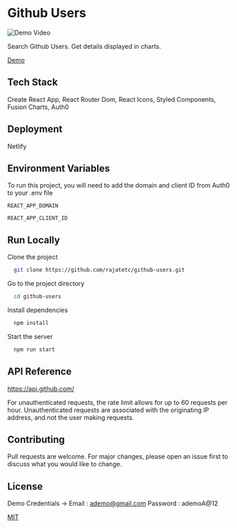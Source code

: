 # Github Users

![Demo Video](https://media.giphy.com/media/GdwjIGHgXBPLuY1lrB/giphy.gif)

Search Github Users. Get details displayed in charts.

[Demo](https://rg-github-users.netlify.app/)



## Tech Stack

Create React App, React Router Dom, React Icons, Styled Components, Fusion Charts, Auth0

## Deployment

Netlify

## Environment Variables

To run this project, you will need to add the domain and client ID from Auth0 to your .env file

`REACT_APP_DOMAIN`

`REACT_APP_CLIENT_ID`

## Run Locally

Clone the project

```bash
  git clone https://github.com/rajatetc/github-users.git
```

Go to the project directory

```bash
  cd github-users
```

Install dependencies

```bash
  npm install
```

Start the server

```bash
  npm run start
```

## API Reference

https://api.github.com/

For unauthenticated requests, the rate limit allows for up to 60 requests per hour. Unauthenticated requests are associated with the originating IP address, and not the user making requests.

## Contributing

Pull requests are welcome. For major changes, please open an issue first to discuss what you would like to change.

## License

Demo Credentials -> Email : ademo@gmail.com Password : ademoA@12

[MIT](https://choosealicense.com/licenses/mit/)
